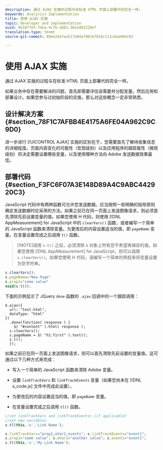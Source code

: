 ```yaml
---
description: 通过 AJAX 实施的过程与在标准 HTML 页面上部署代码完全一样。
keywords: Analytics Implementation
title: 使用 AJAX 实施
topic: Developer and implementation
uuid: 9e3477ef-7dea-4c76-ab61-36a188222be7
translation-type: tm+mt
source-git-commit: 99ee24efaa517e8da700c67818c111c4aa90dc02

---
```



# 使用 AJAX 实施

通过 AJAX 实施的过程与在标准 HTML 页面上部署代码完全一样。

如果业务中存在需要解决的问题，首先即需要评估该需要并分配变量。然后应用和部署设计。如果您参与过初始阶段的实施，那么对这些概念一定非常熟悉。

## 设计解决方案 {#section_78F1C7AFBB4E4175A6FE04A962C9C9D0}

进一步进行 [!UICONTROL AJAX] 实施的区别在于，您需要首先了解待收集信息的详细程度。页面内容变化的可能性（宏观级别）以及应用程序的跟踪属性（微观级别）将决定需要设置哪些变量，以及使用哪种方法向 Adobe 发送数据效果最佳。

## 部署代码 {#section_F3FC6F07A3E148D89A4C9ABC442920C3}

JavaScript 代码中有两种函数可允许您发送数据。应当按照一些明确的指导原则确定发送数据时应采用的方法。如果之前已在同一页面上发送图像请求，则必须首先清除先前设置变量的值。如果您使用 H 代码，则使用 [!DNL AppMeasurement] for JavaScript 中的 `clearVars()` 函数，或者编写一个简单的 JavaScript 函数来清除变量。为更改后的内容设置适当的值，即 *`pageName`* 变量。在变量设置完成之后调用 *`t()`* 函数。

> [!NOTE]调用 `s.t()` 之前，必须清除 s 对象上所有您不希望再保存的值。如果您使用 [!DNL AppMeasurement] for JavaScript，则可以调用 `s.clearVars()`。如果您使用 H 代码，请编写一个简单的例程来将变量设置为空字符串。

```js
s.clearVars(); 
s.pageName="New Page" 
s.prop1="some value" 
void(s.t());
```

下面的示例显示了 JQuery `done` 函数的 `.ajax` 回调中的一个跟踪调用：

```
$.ajax({ 
  url: "test.html", 
  dataType: "html" 
}) 
  .done(function( response ) { 
    $( "#content" ).html( response ); 
  s.clearVars(); 
  s.pageName = $( "h1:first" ).text(); 
  s.t(); 
  }); 
```

如果之前已在同一页面上发送图像请求，则可以首先清除先前设置的变量值。这可通过以下几种方式来完成：

* 写入一个简单的 JavaScript 函数来清除 Adobe 变量。
* 设置 *`linkTrackVars`* 和 *`linkTrackEvents`* 变量（如果您尚未在 [!DNL s_code.js] 文件中完成此设置）。

* 为更改后的内容设置适当的值，即 *`pageName`* 变量。
* 在变量设置完成之后调用 *`tl()`* 函数。

```js
//set linkTrackVars and linkTrackEvents> (if applicable) 
//set new variables 
s.tl(this,'o','Link Name');
```

```js
s.linkTrackVars="prop1,eVar1,events"; s.linkTrackEvents="event1"; 
s.prop1="some value"; s.eVar1="another value"; s.events="event1"; 
s.tl(this,'o','My Link Name');
```

